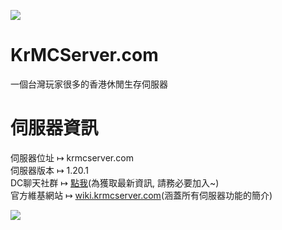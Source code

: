 ![](https://truth.bahamut.com.tw/s01/202307/7ee6f8beb5ab01490d0e3404fc3c2878.JPG?w=1000)

# KrMCServer.com

一個台灣玩家很多的香港休閒生存伺服器

# 伺服器資訊

伺服器位址 ↦ krmcserver.com</br>
伺服器版本 ↦ 1.20.1</br>
DC聊天社群 ↦ [點我](https://discord.gg/M7aVNQW6C3)(為獲取最新資訊, 請務必要加入~)</br>
官方維基網站 ↦ [wiki.krmcserver.com](https://wiki.krmcserver.com)(涵蓋所有伺服器功能的簡介)</br>

![](https://image.mc-list.xyz/banner/20-566.png)
